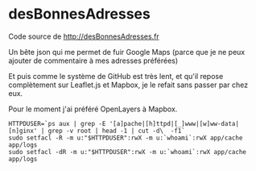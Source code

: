 desBonnesAdresses
==============

Code source de http://desBonnesAdresses.fr

Un bête json qui me permet de fuir Google Maps (parce que je ne peux ajouter de commentaire à mes adresses préférées)

Et puis comme le système de GitHub est très lent, et qu'il repose complètement sur Leaflet.js et Mapbox, je le refait sans passer par chez eux.

Pour le moment j'ai préféré OpenLayers à Mapbox.

```
HTTPDUSER=`ps aux | grep -E '[a]pache|[h]ttpd|[_]www|[w]ww-data|[n]ginx' | grep -v root | head -1 | cut -d\  -f1`
sudo setfacl -R -m u:"$HTTPDUSER":rwX -m u:`whoami`:rwX app/cache app/logs
sudo setfacl -dR -m u:"$HTTPDUSER":rwX -m u:`whoami`:rwX app/cache app/logs
```
